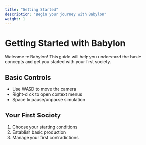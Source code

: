 ```yaml
---
title: "Getting Started"
description: "Begin your journey with Babylon"
weight: 1
---
```


# Getting Started with Babylon

Welcome to Babylon! This guide will help you understand the basic concepts and get you started with your first society.

## Basic Controls

- Use WASD to move the camera
- Right-click to open context menus
- Space to pause/unpause simulation

## Your First Society

1. Choose your starting conditions
2. Establish basic production
3. Manage your first contradictions
